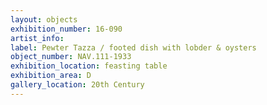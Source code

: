 ```yaml
---
layout: objects
exhibition_number: 16-090
artist_info: 
label: Pewter Tazza / footed dish with lobder & oysters
object_number: NAV.111-1933
exhibition_location: feasting table
exhibition_area: D
gallery_location: 20th Century
---
```

